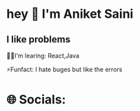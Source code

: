 # hey 👋 I'm Aniket Saini
## I like problems

🧑‍💻I'm learing:
React,Java

⚡Funfact:
I hate buges but like the errors

# 🌐 Socials:

  
<!---
aniketsaini5/aniketsaini5 is a ✨ special ✨ repository because its `README.md` (this file) appears on your GitHub profile.
You can click the Preview link to take a look at your changes.
--->
